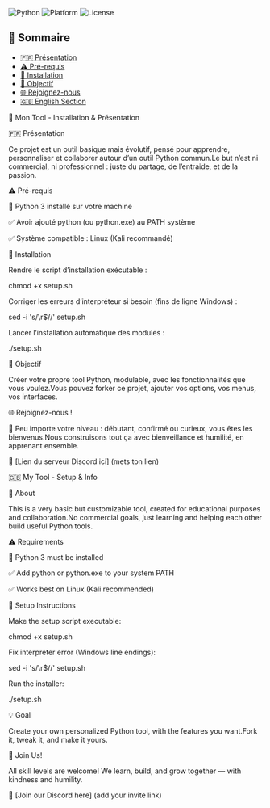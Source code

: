 ![Python](https://img.shields.io/badge/Python-3.8+-blue?logo=python)
![Platform](https://img.shields.io/badge/Platform-Linux--important?logo=linux)
![License](https://img.shields.io/badge/License-MIT-green.svg)

## 🧭 Sommaire

- [🇫🇷 Présentation](#-présentation)
- [⚠️ Pré-requis](#️-pré-requis)
- [🔧 Installation](#-installation)
- [🧪 Objectif](#-objectif)
- [🌐 Rejoignez-nous](#-rejoignez-nous-)
- [🇬🇧 English Section](#-my-tool---setup--info)


💠 Mon Tool - Installation & Présentation

🇫🇷 Présentation

Ce projet est un outil basique mais évolutif, pensé pour apprendre, personnaliser et collaborer autour d’un outil Python commun.Le but n’est ni commercial, ni professionnel : juste du partage, de l’entraide, et de la passion.

⚠️ Pré-requis

🐍 Python 3 installé sur votre machine

✅ Avoir ajouté python (ou python.exe) au PATH système

✅ Système compatible : Linux (Kali recommandé)


🔧 Installation

Rendre le script d’installation exécutable :

chmod +x setup.sh

Corriger les erreurs d’interpréteur si besoin (fins de ligne Windows) :

sed -i 's/\r$//' setup.sh

Lancer l’installation automatique des modules :

./setup.sh

🧪 Objectif

Créer votre propre tool Python, modulable, avec les fonctionnalités que vous voulez.Vous pouvez forker ce projet, ajouter vos options, vos menus, vos interfaces.

🌐 Rejoignez-nous !

🌟 Peu importe votre niveau : débutant, confirmé ou curieux, vous êtes les bienvenus.Nous construisons tout ça avec bienveillance et humilité, en apprenant ensemble.

📌 [Lien du serveur Discord ici] (mets ton lien)

🇬🇧 My Tool - Setup & Info

🌟 About

This is a very basic but customizable tool, created for educational purposes and collaboration.No commercial goals, just learning and helping each other build useful Python tools.

⚠️ Requirements

🐍 Python 3 must be installed

✅ Add python or python.exe to your system PATH

✅ Works best on Linux (Kali recommended)

🔧 Setup Instructions

Make the setup script executable:

chmod +x setup.sh

Fix interpreter error (Windows line endings):

sed -i 's/\r$//' setup.sh

Run the installer:

./setup.sh

💡 Goal

Create your own personalized Python tool, with the features you want.Fork it, tweak it, and make it yours.

🤝 Join Us!

All skill levels are welcome! We learn, build, and grow together — with kindness and humility.

📌 [Join our Discord here] (add your invite link)

